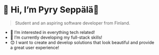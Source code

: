 # 👋 Hi, I’m Pyry Seppälä👋
> Student and an aspiring software developer from Finland.
- 🚀 I’m interested in everything tech related!
- 🌱 I’m currently developing my full-stack skills!
- 😊 I want to create and develop solutions that look beautiful and provide a great user experience!



<!---
pyrysepp/pyrysepp is a ✨ special ✨ repository because its `README.md` (this file) appears on your GitHub profile.
You can click the Preview link to take a look at your changes.
--->
